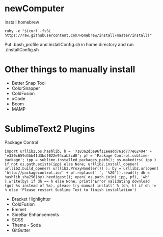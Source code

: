 newComputer
===========

Install homebrew

	ruby -e "$(curl -fsSL https://raw.githubusercontent.com/Homebrew/install/master/install)"

Put .bash_profile and installConfig.sh in home directory and run ./installConfig.sh

Other things to manually install
================================

* Better Snap Tool
* ColorSnapper
* ColdFusion
* xCode
* Boom 
* MAMP

SublimeText2 Plugins
====================

Package Control

	import urllib2,os,hashlib; h = '7183a2d3e96f11eeadd761d777e62404' + 'e330c659d4bb41d3bdf022e94cab3cd0'; pf = 'Package Control.sublime-package'; ipp = sublime.installed_packages_path(); os.makedirs( ipp ) if not os.path.exists(ipp) else None; urllib2.install_opener( urllib2.build_opener( urllib2.ProxyHandler()) ); by = urllib2.urlopen( 'http://packagecontrol.io/' + pf.replace(' ', '%20')).read(); dh = hashlib.sha256(by).hexdigest(); open( os.path.join( ipp, pf), 'wb' ).write(by) if dh == h else None; print('Error validating download (got %s instead of %s), please try manual install' % (dh, h) if dh != h else 'Please restart Sublime Text to finish installation')

* Bracket Highlighter
* ColdFusion
* Emmet
* SideBar Enhancements
* SCSS
* Theme - Soda
* GitGutter
